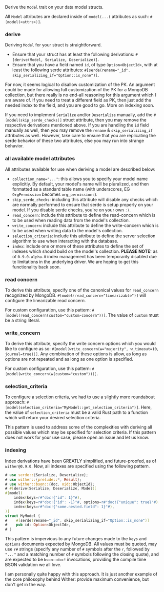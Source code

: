 Derive the `Model` trait on your data model structs.

All `Model` attributes are declared inside of `model(...)` attributes as such: `#[model(<attrs>)]`.

### derive
Deriving `Model` for your struct is straightforward.

- Ensure that your struct has at least the following derivations: `#[derive(Model, Serialize, Deserialize)]`.
- Ensure that you have a field named `id`, of type `Option<ObjectId>`, with at least the following serde attributes: `#[serde(rename="_id", skip_serializing_if="Option::is_none")]`.

For now, it seems logical to disallow customization of the PK. An argument could be made for allowing full customization of the PK for a MongoDB collection, but there really is no end-all reasoning for this argument which I am aware of. If you need to treat a different field as PK, then just add the needed index to the field, and you are good to go. More on indexing soon.

If you need to implement `Serialize` and/or `Deserialize` manually, add the `#[model(skip_serde_checks)]` struct attribute, then you may remove the respective derivations mentioned above. If you are handling the `id` field manually as well, then you may remove the `rename` & `skip_serializing_if` attributes as well. However, take care to ensure that you are replicating the serde behavior of these two attributes, else you may run into strange behavior.

### all available model attributes
All attributes available for use when deriving a model are described below:

- `collection_name="..."`: this allows you to specify your model name explicitly. By default, your model's name will be pluralized, and then formatted as a standard table name (with underscores, EG `OrgPermission` becomes `org_permissions`).
- `skip_serde_checks`: including this attribute will disable any checks which are normally performed to ensure that serde is setup properly on your model. If you disable serde checks, you're on your own `:)`.
- `read_concern`: include this attribute to define the read-concern which is to be used when reading data from the model's collection.
- `write_concern`: include this attribute to define the write-concern which is to be used when writing data to the model's collection.
- `selection_criteria`: include this attribute to define the server selection algorithm to use when interacting with the database.
- `index`: include one or more of these attributes to define the set of indexes which should build on the model's collection. **PLEASE NOTE:** as of `0.9.0-alpha.0` index management has been temporarily disabled due to limitations in the underlying driver. We are hoping to get this functionality back soon.

### read concern
To derive this attribute, specify one of the canonical values for `read_concern` recognized by MongoDB. `#[model(read_concern="linearizable")]` will configure the linearizable read concern.

For custom configuration, use this pattern: `#[model(read_concern(custom="custom-concern"))]`. The value of `custom` must be a string literal.

### write_concern
To derive this attribute, specify the write concern options which you would like to configure as so: `#[model(write_concern(w="majority", w_timeout=10, journal=true))]`. Any combination of these options is allow, as long as options are not repeated and as long as one option is specified.

For custom configuration, use this pattern: `#[model(write_concern(w(custom="custom")))]`.

### selection_criteria
To configure a selection criteria, we had to use a slightly more roundabout approach: `#[model(selection_criteria="MyModel::get_selection_criteria")]`. Here, the value of `selection_criteria` must be a valid Rust path to a function which will return your desired selection criteria.

This pattern is used to address some of the complexities with deriving all possible values which may be specified for selection criteria. If this pattern does not work for your use case, please open an issue and let us know.

### indexing
Index derivations have been GREATLY simplified, and future-proofed, as of `wither@0.9.0`. Now, all indexes are specified using the following pattern.

```rust ,no_run
# use serde::{Serialize, Deserialize};
# use wither::{prelude::*, Result};
# use wither::bson::{doc, oid::ObjectId};
# #[derive(Serialize, Deserialize, Model)]
#[model(
    index(keys=r#"doc!{"id": 1}"#),
    index(keys=r#"doc!{"id": -1}"#, options=r#"doc!{"unique": true}"#),
    index(keys=r#"doc!{"some.nested.field": 1}"#),
)]
struct MyModel {
#    #[serde(rename="_id", skip_serializing_if="Option::is_none")]
#    pub id: Option<ObjectId>,
# }
```

This pattern is impervious to any future changes made to the `keys` and `options` documents expected by MongoDB. All values must be quoted, may use `r#` strings (specify any number of `#` symbols after the `r`, followed by `"..."` and a matching number of `#` symbols following the closing quote), and are expected to be `bson::doc!` invocations, providing the compile time BSON validation we all love.

I am personally quite happy with this approach. It is just another example of the core philosophy behind Wither: provide maximum convenience, but don't get in the way.
